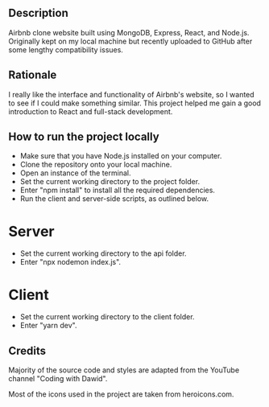 ## Description
Airbnb clone website built using MongoDB, Express, React, and Node.js. Originally kept on my local machine but recently uploaded to GitHub after some lengthy compatibility issues.

## Rationale 
I really like the interface and functionality of Airbnb's website, so I wanted to see if I could make something similar. This project helped me gain a good introduction to React and full-stack development.

## How to run the project locally
- Make sure that you have Node.js installed on your computer. 
- Clone the repository onto your local machine.
- Open an instance of the terminal.
- Set the current working directory to the project folder. 
- Enter "npm install" to install all the required dependencies. 
- Run the client and server-side scripts, as outlined below. 

# Server 
- Set the current working directory to the api folder. 
- Enter "npx nodemon index.js". 

# Client 
- Set the current working directory to the client folder. 
- Enter "yarn dev". 

## Credits 
Majority of the source code and styles are adapted from the YouTube channel "Coding with Dawid".

Most of the icons used in the project are taken from heroicons.com.
